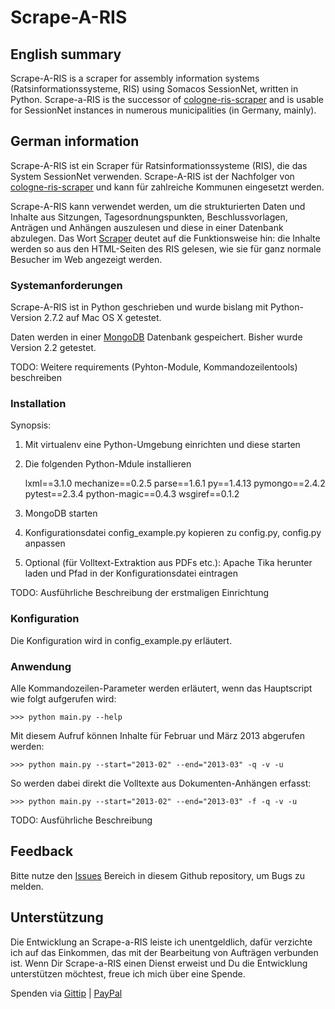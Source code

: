 # Scrape-A-RIS

## English summary

Scrape-A-RIS is a scraper for assembly information systems (Ratsinformationssysteme, RIS)
using Somacos SessionNet, written in Python. Scrape-a-RIS is the successor of 
[cologne-ris-scraper](https://github.com/marians/cologne-ris-scraper) and is usable
for SessionNet instances in numerous municipalities (in Germany, mainly).


## German information

Scrape-A-RIS ist ein Scraper für Ratsinformationssysteme (RIS), die das System SessionNet 
verwenden. Scrape-A-RIS ist der Nachfolger von [cologne-ris-scraper](https://github.com/marians/cologne-ris-scraper)
und kann für zahlreiche Kommunen eingesetzt werden.

Scrape-A-RIS kann verwendet werden, um die strukturierten Daten und Inhalte aus Sitzungen, Tagesordnungspunkten,
Beschlussvorlagen, Anträgen und Anhängen auszulesen und diese in einer Datenbank abzulegen. Das Wort [Scraper](http://de.wikipedia.org/wiki/Screen_Scraping)
deutet auf die Funktionsweise hin: die Inhalte werden so aus den HTML-Seiten des RIS gelesen, wie sie für ganz
normale Besucher im Web angezeigt werden.

### Systemanforderungen

Scrape-A-RIS ist in Python geschrieben und wurde bislang mit Python-Version 2.7.2 auf Mac OS X getestet.

Daten werden in einer [MongoDB](http://www.mongodb.org/) Datenbank gespeichert. Bisher wurde Version 2.2 getestet.

TODO: Weitere requirements (Pyhton-Module, Kommandozeilentools) beschreiben

### Installation

Synopsis:

1. Mit virtualenv eine Python-Umgebung einrichten und diese starten
2. Die folgenden Python-Mdule installieren

    lxml==3.1.0
    mechanize==0.2.5
    parse==1.6.1
    py==1.4.13
    pymongo==2.4.2
    pytest==2.3.4
    python-magic==0.4.3
    wsgiref==0.1.2

3. MongoDB starten
4. Konfigurationsdatei config_example.py kopieren zu config.py, config.py anpassen
5. Optional (für Volltext-Extraktion aus PDFs etc.): Apache Tika herunter laden und Pfad in der Konfigurationsdatei eintragen

TODO: Ausführliche Beschreibung der erstmaligen Einrichtung

### Konfiguration

Die Konfiguration wird in config_example.py erläutert.

### Anwendung

Alle Kommandozeilen-Parameter werden erläutert, wenn das Hauptscript wie folgt aufgerufen wird:

    >>> python main.py --help

Mit diesem Aufruf können Inhalte für Februar und März 2013 abgerufen werden:

    >>> python main.py --start="2013-02" --end="2013-03" -q -v -u

So werden dabei direkt die Volltexte aus Dokumenten-Anhängen erfasst:

    >>> python main.py --start="2013-02" --end="2013-03" -f -q -v -u

TODO: Ausführliche Beschreibung

## Feedback

Bitte nutze den [Issues](https://github.com/marians/scrape-a-ris/issues) Bereich in diesem Github repository, um
Bugs zu melden.

## Unterstützung

Die Entwicklung an Scrape-a-RIS leiste ich unentgeldlich, dafür verzichte ich auf das Einkommen, das mit der Bearbeitung
von Aufträgen verbunden ist. Wenn Dir Scrape-a-RIS einen Dienst erweist und Du die Entwicklung unterstützen möchtest,
freue ich mich über eine Spende.

Spenden via [Gittip](https://www.gittip.com/marians/) | [PayPal](https://www.paypal.com/cgi-bin/webscr?cmd=_s-xclick&hosted_button_id=NJF88AWULCKCQ)
